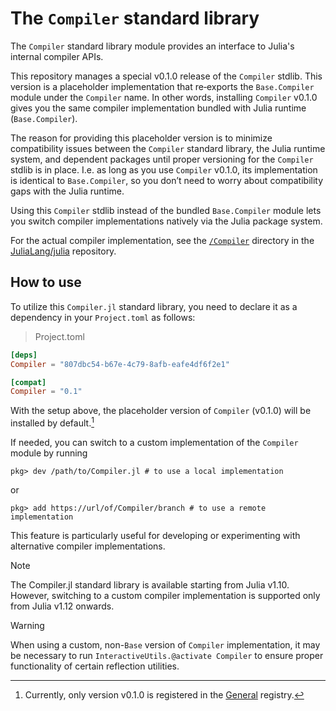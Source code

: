 # The `Compiler` standard library

The `Compiler` standard library module provides an interface to Julia's internal compiler APIs.

This repository manages a special v0.1.0 release of the `Compiler` stdlib.
This version is a placeholder implementation that re‐exports the `Base.Compiler` module
under the `Compiler` name.
In other words, installing `Compiler` v0.1.0 gives you the same compiler implementation
bundled with Julia runtime (`Base.Compiler`).

The reason for providing this placeholder version is to minimize compatibility issues
between the `Compiler` standard library, the Julia runtime system, and dependent packages
until proper versioning for the `Compiler` stdlib is in place.
I.e. as long as you use `Compiler` v0.1.0, its implementation is identical to `Base.Compiler`,
so you don’t need to worry about compatibility gaps with the Julia runtime.

Using this `Compiler` stdlib instead of the bundled `Base.Compiler` module lets you switch
compiler implementations natively via the Julia package system.

For the actual compiler implementation,
see the [`/Compiler`](https://github.com/JuliaLang/julia/tree/master/Compiler) directory
in the [JuliaLang/julia](https://github.com/JuliaLang/julia) repository.

## How to use

To utilize this `Compiler.jl` standard library, you need to declare it as a dependency in
your `Project.toml` as follows:
> Project.toml
```toml
[deps]
Compiler = "807dbc54-b67e-4c79-8afb-eafe4df6f2e1"

[compat]
Compiler = "0.1"
```

With the setup above, the placeholder version of `Compiler` (v0.1.0) will be installed by default.[^1]

[^1]: Currently, only version v0.1.0 is registered in the [General](https://github.com/JuliaRegistries/General) registry.

If needed, you can switch to a custom implementation of the `Compiler` module by running
```julia-repl
pkg> dev /path/to/Compiler.jl # to use a local implementation
```
or
```julia-repl
pkg> add https://url/of/Compiler/branch # to use a remote implementation
```
This feature is particularly useful for developing or experimenting with alternative compiler implementations.

> [!note]
> The Compiler.jl standard library is available starting from Julia v1.10.
> However, switching to a custom compiler implementation is supported only from
> Julia v1.12 onwards.

> [!warning]
> When using a custom, non-`Base` version of `Compiler` implementation, it may be necessary
> to run `InteractiveUtils.@activate Compiler` to ensure proper functionality of certain
> reflection utilities.
